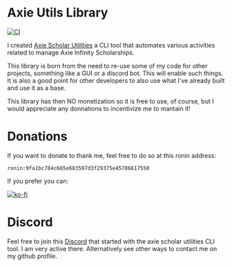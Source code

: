 # Axie Utils Library
[![CI](https://github.com/FerranMarin/axie-utils-lib/actions/workflows/ci.yml/badge.svg?branch=main)](https://github.com/FerranMarin/axie-utils-lib/actions/workflows/ci.yml)

I created [Axie Scholar Utilities](https://github.com/FerranMarin/axie-scholar-utilities/edit/main/README.md) a CLI tool that automates various activities related to manage Axie Infinity Scholarships.

This library is born from the need to re-use some of my code for other projects, something like a GUI or a discord bot. This will enable such things. It is also a good point for other developers to also use what I've already built and use it as a base.

This library has then NO monetization so it is free to use, of course, but I would appreciate any donnations to incentivize me to mantain it!

# Donations

If you want to donate to thank me, feel free to do so at this ronin address:

    ronin:9fa1bc784c665e683597d3f29375e45786617550

If you prefer you can:

[![ko-fi](https://ko-fi.com/img/githubbutton_sm.svg)](https://ko-fi.com/G2G36LZ2A)
    
# Discord

Feel free to join this <a href="https://discord.gg/bmKvmhenvu">Discord</a> that started with the axie scholar utilities CLI tool. I am very active there.
Alternatively see other ways to contact me on my github profile.
